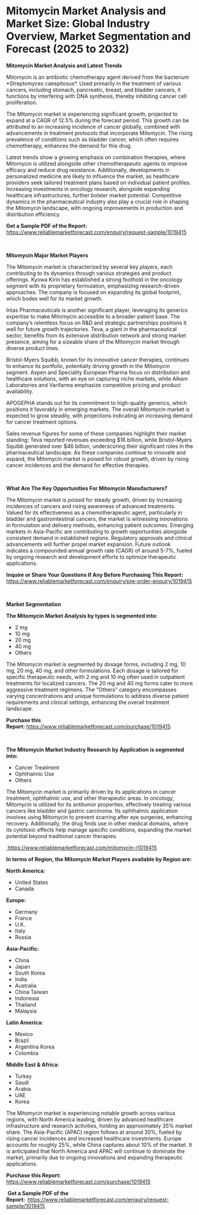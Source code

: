 <p><h1>Mitomycin Market Analysis and Market Size: Global Industry Overview, Market Segmentation and Forecast (2025 to 2032)</h1></p><p><strong>Mitomycin Market Analysis and Latest Trends</strong></p>
<p><p>Mitomycin is an antibiotic chemotherapy agent derived from the bacterium *Streptomyces caespitosus*. Used primarily in the treatment of various cancers, including stomach, pancreatic, breast, and bladder cancers, it functions by interfering with DNA synthesis, thereby inhibiting cancer cell proliferation.</p><p>The Mitomycin market is experiencing significant growth, projected to expand at a CAGR of 12.5% during the forecast period. This growth can be attributed to an increasing incidence of cancer globally, combined with advancements in treatment protocols that incorporate Mitomycin. The rising prevalence of conditions such as bladder cancer, which often requires chemotherapy, enhances the demand for this drug.</p><p>Latest trends show a growing emphasis on combination therapies, where Mitomycin is utilized alongside other chemotherapeutic agents to improve efficacy and reduce drug resistance. Additionally, developments in personalized medicine are likely to influence the market, as healthcare providers seek tailored treatment plans based on individual patient profiles. Increasing investments in oncology research, alongside expanding healthcare infrastructures, further bolster market potential. Competitive dynamics in the pharmaceutical industry also play a crucial role in shaping the Mitomycin landscape, with ongoing improvements in production and distribution efficiency.</p></p>
<p><strong>Get a Sample PDF of the Report:&nbsp;</strong> <a href="https://www.reliablemarketforecast.com/enquiry/request-sample/1019415?utm_campaign=3541&utm_medium=2&utm_source=Github&utm_content=ia&utm_term=19042025&utm_id=mitomycin">https://www.reliablemarketforecast.com/enquiry/request-sample/1019415</a></p>
<p>&nbsp;</p>
<p><strong>Mitomycin Major Market Players</strong></p>
<p><p>The Mitomycin market is characterized by several key players, each contributing to its dynamics through various strategies and product offerings. Kyowa Kirin has established a strong foothold in the oncology segment with its proprietary formulation, emphasizing research-driven approaches. The company is focused on expanding its global footprint, which bodes well for its market growth. </p><p>Intas Pharmaceuticals is another significant player, leveraging its generics expertise to make Mitomycin accessible to a broader patient base. The company’s relentless focus on R&D and strategic partnerships positions it well for future growth trajectories. Teva, a giant in the pharmaceutical sector, benefits from its extensive distribution network and strong market presence, aiming for a sizeable share of the Mitomycin market through diverse product lines.</p><p>Bristol-Myers Squibb, known for its innovative cancer therapies, continues to enhance its portfolio, potentially driving growth in the Mitomycin segment. Aspen and Speciality European Pharma focus on distribution and healthcare solutions, with an eye on capturing niche markets, while Alkem Laboratories and Varifarma emphasize competitive pricing and product availability.</p><p>APOGEPHA stands out for its commitment to high-quality generics, which positions it favorably in emerging markets. The overall Mitomycin market is expected to grow steadily, with projections indicating an increasing demand for cancer treatment options.</p><p>Sales revenue figures for some of these companies highlight their market standing: Teva reported revenues exceeding $16 billion, while Bristol-Myers Squibb generated over $46 billion, underscoring their significant roles in the pharmaceutical landscape. As these companies continue to innovate and expand, the Mitomycin market is poised for robust growth, driven by rising cancer incidences and the demand for effective therapies.</p></p>
<p>&nbsp;</p>
<p><strong>What Are The Key Opportunities For Mitomycin Manufacturers?</strong></p>
<p><p>The Mitomycin market is poised for steady growth, driven by increasing incidences of cancers and rising awareness of advanced treatments. Valued for its effectiveness as a chemotherapeutic agent, particularly in bladder and gastrointestinal cancers, the market is witnessing innovations in formulation and delivery methods, enhancing patient outcomes. Emerging markets in Asia-Pacific are contributing to growth opportunities alongside consistent demand in established regions. Regulatory approvals and clinical advancements will further propel market expansion. Future outlook indicates a compounded annual growth rate (CAGR) of around 5-7%, fueled by ongoing research and development efforts to optimize therapeutic applications.</p></p>
<p><strong>Inquire or Share Your Questions If Any Before Purchasing This Report:</strong> <a href="https://www.reliablemarketforecast.com/enquiry/pre-order-enquiry/1019415?utm_campaign=3541&utm_medium=2&utm_source=Github&utm_content=ia&utm_term=19042025&utm_id=mitomycin">https://www.reliablemarketforecast.com/enquiry/pre-order-enquiry/1019415</a></p>
<p>&nbsp;</p>
<p><strong>Market Segmentation</strong></p>
<p><strong>The Mitomycin Market Analysis by types is segmented into:</strong></p>
<p><ul><li>2 mg</li><li>10 mg</li><li>20 mg</li><li>40 mg</li><li>Others</li></ul></p>
<p><p>The Mitomycin market is segmented by dosage forms, including 2 mg, 10 mg, 20 mg, 40 mg, and other formulations. Each dosage is tailored for specific therapeutic needs, with 2 mg and 10 mg often used in outpatient treatments for localized cancers. The 20 mg and 40 mg forms cater to more aggressive treatment regimens. The "Others" category encompasses varying concentrations and unique formulations to address diverse patient requirements and clinical settings, enhancing the overall treatment landscape.</p></p>
<p><strong>Purchase this Report:&nbsp;</strong><a href="https://www.reliablemarketforecast.com/purchase/1019415?utm_campaign=3541&utm_medium=2&utm_source=Github&utm_content=ia&utm_term=19042025&utm_id=mitomycin">https://www.reliablemarketforecast.com/purchase/1019415</a></p>
<p>&nbsp;</p>
<p><strong>The Mitomycin Market Industry Research by Application is segmented into:</strong></p>
<p><ul><li>Cancer Treatment</li><li>Ophthalmic Use</li><li>Others</li></ul></p>
<p><p>The Mitomycin market is primarily driven by its applications in cancer treatment, ophthalmic use, and other therapeutic areas. In oncology, Mitomycin is utilized for its antitumor properties, effectively treating various cancers like bladder and gastric carcinoma. Its ophthalmic application involves using Mitomycin to prevent scarring after eye surgeries, enhancing recovery. Additionally, the drug finds use in other medical domains, where its cytotoxic effects help manage specific conditions, expanding the market potential beyond traditional cancer therapies.</p></p>
<p><a href="https://www.reliablemarketforecast.com/mitomycin-r1019415?utm_campaign=3541&utm_medium=2&utm_source=Github&utm_content=ia&utm_term=19042025&utm_id=mitomycin">&nbsp;https://www.reliablemarketforecast.com/mitomycin-r1019415</a></p>
<p><strong>In terms of Region, the Mitomycin Market Players available by Region are:</strong></p>
<p>
    <p> <strong> North America: </strong>
        <ul>
            <li>United States</li>
            <li>Canada</li>
        </ul>
        </p> 
    <p> <strong> Europe: </strong>
        <ul>
            <li>Germany</li>
            <li>France</li>
            <li>U.K.</li>
            <li>Italy</li>
            <li>Russia</li>
        </ul>
        </p> 
    <p> <strong> Asia-Pacific: </strong>
        <ul>
            <li>China</li>
            <li>Japan</li>
            <li>South Korea</li>
            <li>India</li>
            <li>Australia</li>
            <li>China Taiwan</li>
            <li>Indonesia</li>
            <li>Thailand</li>
            <li>Malaysia</li>
        </ul>
        </p> 
    <p> <strong> Latin America: </strong>
        <ul>
            <li>Mexico</li>
            <li>Brazil</li>
            <li>Argentina Korea</li>
            <li>Colombia</li>
        </ul>
        </p> 
    <p> <strong> Middle East & Africa: </strong>
        <ul>
            <li>Turkey</li>
            <li>Saudi</li>
            <li>Arabia</li>
            <li>UAE</li>
            <li>Korea</li>
        </ul>
    </p>
    </p>
<p><p>The Mitomycin market is experiencing notable growth across various regions, with North America leading, driven by advanced healthcare infrastructure and research activities, holding an approximately 35% market share. The Asia-Pacific (APAC) region follows at around 30%, fueled by rising cancer incidences and increased healthcare investments. Europe accounts for roughly 25%, while China captures about 10% of the market. It is anticipated that North America and APAC will continue to dominate the market, primarily due to ongoing innovations and expanding therapeutic applications.</p></p>
<p><strong>Purchase this Report: </strong><a href="https://www.reliablemarketforecast.com/purchase/1019415?utm_campaign=3541&utm_medium=2&utm_source=Github&utm_content=ia&utm_term=19042025&utm_id=mitomycin">https://www.reliablemarketforecast.com/purchase/1019415</a></p>
<p>&nbsp;<strong>Get a Sample PDF of the Report:&nbsp;&nbsp;</strong><a href="https://www.reliablemarketforecast.com/enquiry/request-sample/1019415?utm_campaign=3541&utm_medium=2&utm_source=Github&utm_content=ia&utm_term=19042025&utm_id=mitomycin">https://www.reliablemarketforecast.com/enquiry/request-sample/1019415</a></p>
<p><strong></strong></p>
<p><p></p><p></p><p></p></p>